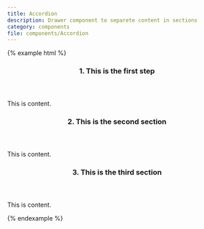 ```yaml
---
title: Accordion
description: Drawer component to separete content in sections
category: components
file: components/Accordion
---
```


{% example html %}
  <div class="Accordion">
    <section class="Accordion-section has-success">
      <header class="Accordion-sectionHeader" data-js="accordion-trigger">
        <h3 class="Accordion-sectionTitle">1. This is the first step</h3>
      </header>
      <div class="Accordion-sectionContentWrapper">
        <div class="Accordion-sectionContent">
          This is content.
        </div>
      </div>
    </section>
    <section class="Accordion-section is-active">
      <header class="Accordion-sectionHeader" data-js="accordion-trigger">
        <h3 class="Accordion-sectionTitle">2. This is the second section</h3>
      </header>
      <div class="Accordion-sectionContentWrapper">
        <div class="Accordion-sectionContent">
          This is content.
        </div>
      </div>
    </section>
    <section class="Accordion-section">
      <header class="Accordion-sectionHeader" data-js="accordion-trigger">
        <h3 class="Accordion-sectionTitle">3. This is the third section</h3>
      </header>
      <div class="Accordion-sectionContentWrapper">
        <div class="Accordion-sectionContent">
          This is content.
        </div>
      </div>
    </section>
  </div>

{% endexample %}
